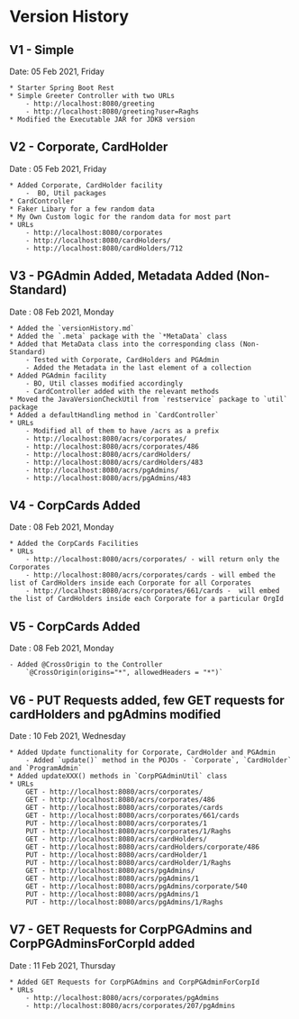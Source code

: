 # Version History

## V1 - Simple

Date: 05 Feb 2021, Friday

    * Starter Spring Boot Rest 
    * Simple Greeter Controller with two URLs
        - http://localhost:8080/greeting
        - http://localhost:8080/greeting?user=Raghs
    * Modified the Executable JAR for JDK8 version

## V2 - Corporate, CardHolder 

Date : 05 Feb 2021, Friday

    * Added Corporate, CardHolder facility
        -  BO, Util packages
    * CardController
    * Faker Libary for a few random data
    * My Own Custom logic for the random data for most part
    * URLs
        - http://localhost:8080/corporates
        - http://localhost:8080/cardHolders/
        - http://localhost:8080/cardHolders/712

## V3 - PGAdmin Added, Metadata Added (Non-Standard)

Date : 08 Feb 2021, Monday

    * Added the `versionHistory.md`
    * Added the `.meta` package with the `*MetaData` class
    * Added that MetaData class into the corresponding class (Non-Standard)
        - Tested with Corporate, CardHolders and PGAdmin
        - Added the Metadata in the last element of a collection
    * Added PGAdmin facility
        - BO, Util classes modified accordingly
        - CardController added with the relevant methods
    * Moved the JavaVersionCheckUtil from `restservice` package to `util` package
    * Added a defaultHandling method in `CardController`
    * URLs
        - Modified all of them to have /acrs as a prefix
        - http://localhost:8080/acrs/corporates/
        - http://localhost:8080/acrs/corporates/486
        - http://localhost:8080/acrs/cardHolders/
        - http://localhost:8080/acrs/cardHolders/483
        - http://localhost:8080/acrs/pgAdmins/
        - http://localhost:8080/acrs/pgAdmins/483

## V4 - CorpCards Added

Date : 08 Feb 2021, Monday

    * Added the CorpCards Facilities
    * URLs
        - http://localhost:8080/acrs/corporates/ - will return only the Corporates
        - http://localhost:8080/acrs/corporates/cards - will embed the list of CardHolders inside each Corporate for all Corporates
        - http://localhost:8080/acrs/corporates/661/cards -  will embed the list of CardHolders inside each Corporate for a particular OrgId

## V5 - CorpCards Added

Date : 08 Feb 2021, Monday

    - Added @CrossOrigin to the Controller 
        `@CrossOrigin(origins="*", allowedHeaders = "*")`

## V6 - PUT Requests added, few GET requests for cardHolders and pgAdmins modified

Date : 10 Feb 2021, Wednesday

    * Added Update functionality for Corporate, CardHolder and PGAdmin
        - Added `update()` method in the POJOs - `Corporate`, `CardHolder` and `ProgramAdmin`
    * Added updateXXX() methods in `CorpPGAdminUtil` class
    * URLs
        GET - http://localhost:8080/acrs/corporates/
        GET - http://localhost:8080/acrs/corporates/486
        GET - http://localhost:8080/acrs/corporates/cards
        GET - http://localhost:8080/acrs/corporates/661/cards
        PUT - http://localhost:8080/acrs/corporates/1
        PUT - http://localhost:8080/acrs/corporates/1/Raghs
        GET - http://localhost:8080/acrs/cardHolders/
        GET - http://localhost:8080/acrs/cardHolders/corporate/486
        PUT - http://localhost:8080/acrs/cardHolder/1
        PUT - http://localhost:8080/arcs/cardHolder/1/Raghs
        GET - http://localhost:8080/acrs/pgAdmins/
        GET - http://localhost:8080/acrs/pgAdmins/1
        GET - http://localhost:8080/acrs/pgAdmins/corporate/540
        PUT - http://localhost:8080/acrs/pgAdmins/1
        PUT - http://localhost:8080/arcs/pgAdmins/1/Raghs

## V7 - GET Requests for CorpPGAdmins and CorpPGAdminsForCorpId added

Date : 11 Feb 2021, Thursday

    * Added GET Requests for CorpPGAdmins and CorpPGAdminForCorpId
    * URLs
        - http://localhost:8080/acrs/corporates/pgAdmins
        - http://localhost:8080/acrs/corporates/207/pgAdmins